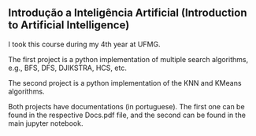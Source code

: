 ## Introdução a Inteligência Artificial (Introduction to Artificial Intelligence)
I took this course during my 4th year at UFMG.

The first project is a python implementation of multiple search algorithms, e.g., BFS, DFS, DJIKSTRA, HCS, etc.

The second project is a python implementation of the KNN and KMeans algorithms.

Both projects have documentations (in portuguese). The first one can be found in the respective Docs.pdf file, and the second can be found in the main jupyter notebook.
